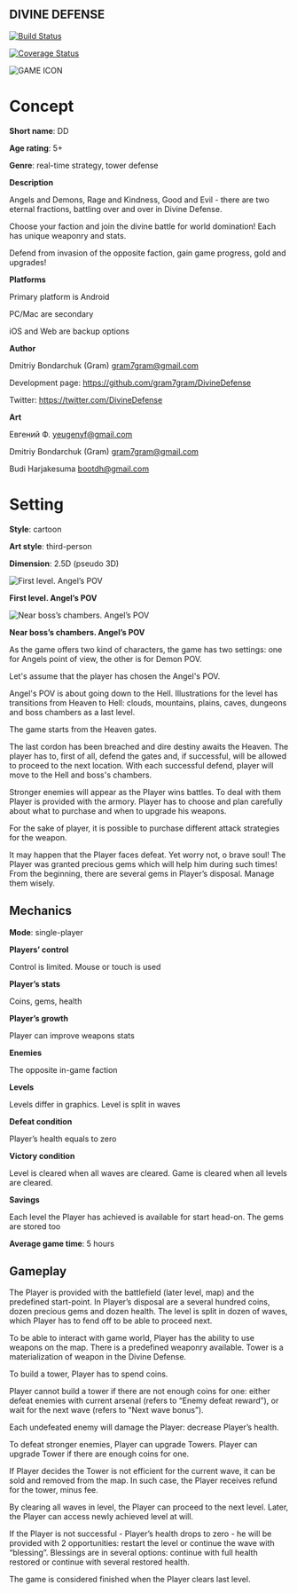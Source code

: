 ## DIVINE DEFENSE

[![Build Status](https://travis-ci.org/gram7gram/DivineDefense.svg?branch=master)](https://travis-ci.org/gram7gram/DivineDefense)

[![Coverage Status](https://coveralls.io/repos/github/gram7gram/DivineDefense/badge.svg?branch=master)](https://coveralls.io/github/gram7gram/DivineDefense?branch=master)

![GAME ICON](https://github.com/gram7gram/DivineDefense/blob/master/logo_small.png?raw=true)

# Concept

**Short name**: DD

**Age rating**: 5+

**Genre**: real-time strategy, tower defense

**Description**

Angels and Demons, Rage and Kindness, Good and Evil - there are two eternal fractions, battling over and over in Divine Defense. 

Choose your faction and join the divine battle for world domination! Each has unique weaponry and stats. 

Defend from invasion of the opposite faction, gain game progress, gold and upgrades!

**Platforms**

Primary platform is Android

PC/Mac are secondary

iOS and Web are backup options

**Author**

Dmitriy Bondarchuk (Gram) <gram7gram@gmail.com>

Development page: https://github.com/gram7gram/DivineDefense

Twitter: https://twitter.com/DivineDefense

**Art** 

Евгений Ф. <yeugenyf@gmail.com>

Dmitriy Bondarchuk (Gram) <gram7gram@gmail.com>

Budi Harjakesuma <bootdh@gmail.com>

# Setting

**Style**: cartoon

**Art style**: third-person

**Dimension**: 2.5D (pseudo 3D)

![First level. Angel’s POV](https://github.com/gram7gram/DivineDefense/blob/master/art/v1.0/level1_2.jpg?raw=true)

__First level. Angel’s POV__

![Near boss’s chambers. Angel’s POV](https://github.com/gram7gram/DivineDefense/blob/master/art/v1.0/level2.jpg?raw=true)

__Near boss’s chambers. Angel’s POV__

As the game offers two kind of characters, the game has two settings: one for Angels point of view, the other is for Demon POV.  

Let's assume that the player has chosen the Angel's POV. 

Angel's POV is about going down to the Hell. Illustrations for the level has transitions from Heaven to Hell: clouds, mountains, plains, caves, dungeons and boss chambers as a last level.

The game starts from the Heaven gates. 

The last cordon has been breached and dire destiny awaits the Heaven. The player has to, first of all, defend the gates and, if successful, will be allowed to proceed to the next location. With each successful defend, player will move to the Hell and boss's chambers.

Stronger enemies will appear as the Player wins battles. To deal with them Player is provided with the armory. Player has to choose and plan carefully about what to purchase and when to upgrade his weapons. 

For the sake of player, it is possible to purchase different attack strategies for the weapon.

It may happen that the Player faces defeat. Yet worry not, o brave soul! The Player was granted precious gems which will help him during such times! From the beginning, there are several gems in Player’s disposal. Manage them wisely. 

## Mechanics

**Mode**: single-player

**Players’ control**

Control is limited. Mouse or touch is used

**Player’s stats**

Coins, gems, health

**Player’s growth**

Player can improve weapons stats

**Enemies**

The opposite in-game faction

**Levels**

Levels differ in graphics. Level is split in waves

**Defeat condition**

Player’s health equals to zero

**Victory condition**

Level is cleared when all waves are cleared. Game is cleared when all levels are cleared.

**Savings**

Each level the Player has achieved is available for start head-on. The gems are stored too

**Average game time**: 5 hours

## Gameplay

The Player is provided with the battlefield (later level, map) and the predefined start-point. In Player’s disposal are a several hundred coins, dozen precious gems and dozen health. The level is split in dozen of waves, which Player has to fend off to be able to proceed next.

To be able to interact with game world, Player has the ability to use weapons on the map. There is a predefined weaponry available. Tower is a 
materialization of weapon in the Divine Defense.

To build a tower, Player has to spend coins. 

Player cannot build a tower if there are not enough coins for one: either defeat enemies with current arsenal (refers to “Enemy defeat reward”), or wait for the next wave (refers to “Next wave bonus”). 

Each undefeated enemy will damage the Player: decrease Player’s health.

To defeat stronger enemies, Player can upgrade Towers. Player can upgrade Tower if there are enough coins for one.

If Player decides the Tower is not efficient for the current wave, it can be sold and removed from the map. In such case, the Player receives refund for the tower, minus fee.

By clearing all waves in level, the Player can proceed to the next level. Later, the Player can access newly achieved level at will.

If the Player is not successful - Player’s health drops to zero - he will be provided with 2 opportunities: restart the level or continue the wave with “blessing”. Blessings are in several options: continue with full health restored or continue with several restored health.

The game is considered finished when the Player clears last level.
